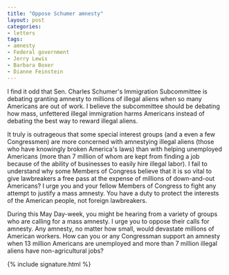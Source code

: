 ```yaml
---
title: "Oppose Schumer amnesty"
layout: post
categories:
- letters
tags:
- amnesty
- Federal government
- Jerry Lewis
- Barbara Boxer
- Dianne Feinstein
---
```


I find it odd that Sen. Charles Schumer's Immigration Subcommittee is debating granting amnesty to millions of illegal aliens when so many Americans are out of work. I believe the subcommittee should be debating how mass, unfettered illegal immigration harms Americans instead of debating the best way to reward illegal aliens.

It truly is outrageous that some special interest groups (and a even a few Congressmen) are more concerned with amnestying illegal aliens (those who have knowingly broken America's laws) than with helping unemployed Americans (more than 7 million of whom are kept from finding a job because of the ability of businesses to easily hire illegal labor). I fail to understand why some Members of Congress believe that it is so vital to give lawbreakers a free pass at the expense of millions of down-and-out Americans? I urge you and your fellow Members of Congress to fight any attempt to justify a mass amnesty. You have a duty to protect the interests of the American people, not foreign lawbreakers.

During this May Day-week, you might be hearing from a variety of groups who are calling for a mass amnesty. I urge you to oppose their calls for amnesty. Any amnesty, no matter how small, would devastate millions of American workers. How can you or any Congressman support an amnesty when 13 million Americans are unemployed and more than 7 million illegal aliens have non-agricultural jobs?

{% include signature.html %}
